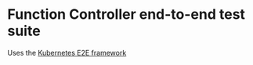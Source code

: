 # Function Controller end-to-end test suite

Uses the [Kubernetes E2E framework](https://godoc.org/k8s.io/kubernetes/test/e2e/framework)
